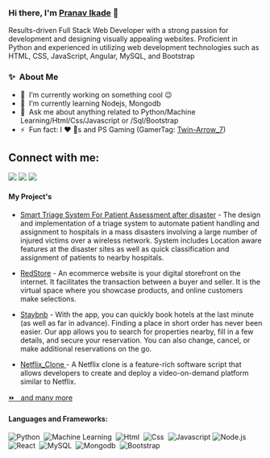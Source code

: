 ### Hi there, I'm [Pranav Ikade](https://www.linkedin.com/in/pranav-ikade-6b296a179/) 👋
Results-driven Full Stack Web Developer with a strong passion for development and designing visually appealing
websites. Proficient in Python and experienced in utilizing web development technologies such as HTML, CSS,
JavaScript, Angular, MySQL, and Bootstrap 

### ✨&nbsp; About Me

- 🔭 &nbsp;I’m currently working on something cool :wink:
- 🌱 &nbsp;I’m currently learning Nodejs, Mongodb
- 💬 &nbsp;Ask me about anything related to Python/Machine Learning/Html/Css/Javascript or /Sql/Bootstrap
- ⚡ &nbsp;Fun fact: I :heart: :dog:s and PS Gaming (GamerTag: [Twin-Arrow_7](https://id.sonyentertainmentnetwork.com/id/management_ca/?gated=true&pr_referer=cam&entry=psn_profile&cid=06a6cdd6-5a91-4a05-b903-e93012d3cd54#/p/psn_profile/list?cid=f1b2e633-7b43-415d-aad5-91dd01181bc8&entry=psn_profile&state=cam_cea2e669c7e39969d70248eaf640dc72))


## Connect with me:

<p align = "center">

[<img src="https://img.shields.io/badge/kaggle-%2312100E.svg?&style=for-the-badge&logo=kaggle&logoColor=white&color=black" />](https://www.kaggle.com/pranavikade)
[<img src="https://img.shields.io/badge/linkedin-%2312100E.svg?&style=for-the-badge&logo=linkedin&logoColor=white&color=black" />](https://www.linkedin.com/in/pranav-ikade-6b296a179/)
[<img src="https://img.shields.io/badge/instagram-%2312100E.svg?&style=for-the-badge&logo=instagram&logoColor=white&color=black" />](https://www.instagram.com/pranavikade_1911/)
</p>

#### My Project's 
- [Smart Triage System For Patient Assessment after disaster](https://triage-system-for-patient-management.onrender.com/) - The design and implementation of a triage system  to automate patient handling and assignment to  hospitals in a mass disasters involving a large  number of injured victims over a wireless network.
System includes Location aware features at the  disaster sites as well as quick classification and  assignment of patients to nearby hospitals.

- [RedStore](https://github.com/Pranavikade1911/E-Commerce_Website/) - An ecommerce website is your digital storefront on the internet. It facilitates the transaction between a buyer and seller. It is the virtual space where you showcase products, and online customers make selections.

- [Staybnb](https://github.com/Pranavikade1911/Home-Rental_website) - With the app, you can quickly book hotels at the last minute (as well as far in advance). Finding a place in short order has never been easier. Our app allows you to search for properties nearby, fill in a few details, and secure your reservation. You can also change, cancel, or make additional reservations on the go.

- [Netflix_Clone ](https://github.com/Pranavikade1911/Netflix_Clone) - A Netflix clone is a feature-rich software script that allows developers to create and deploy a video-on-demand platform similar to Netflix.

[⏩ &nbsp; and many more](https://github.com/Pranavikade1911) 

#### Languages and Frameworks:
![Python](https://img.shields.io/badge/Python-3776AB?style=for-the-badge&logo=python&logoColor=white)&nbsp;
![Machine Learning](https://img.shields.io/badge/machine%20learning-ED8B00?style=for-the-badge&logo=machinelearning&logoColor=white)&nbsp;
![Html](https://img.shields.io/badge/Html-121011?style=for-the-badge&logo=html&logoColor=white)&nbsp;
![Css](https://img.shields.io/badge/Css-%23008080.svg?style=for-the-badge&logo=css&logoColor=white)&nbsp;
![Javascript](https://img.shields.io/badge/Javascript-%23000000.svg?style=for-the-badge&logo=Javascript&logoColor=white)
![Node.js](https://img.shields.io/badge/Node.js-121011?style=for-the-badge&logo=node.js&logoColor=white)&nbsp;
![React](https://img.shields.io/badge/react-121011?style=for-the-badge&logo=react&logoColor=white)&nbsp;
![MySQL](https://img.shields.io/badge/MySQL-00000F?style=for-the-badge&logo=mysql&logoColor=white)&nbsp;
![Mongodb](https://img.shields.io/badge/Mongodb-00000F?style=for-the-badge&logo=mongodb&logoColor=white)&nbsp;
![Bootstrap](https://img.shields.io/badge/Bootstrap-00000F?style=for-the-badge&logo=bootstrap&logoColor=white)&nbsp;

<!--
**Pranavikade1911/Pranavikade1911** is a ✨ _special_ ✨ repository because its `README.md` (this file) appears on your GitHub profile.

Here are some ideas to get you started:

- 🔭 I’m currently working on ...
- 🌱 I’m currently learning ...
- 👯 I’m looking to collaborate on ...
- 🤔 I’m looking for help with ...
- 💬 Ask me about ...
- 📫 How to reach me: ...
- 😄 Pronouns: ...
- ⚡ Fun fact: ...
-->
